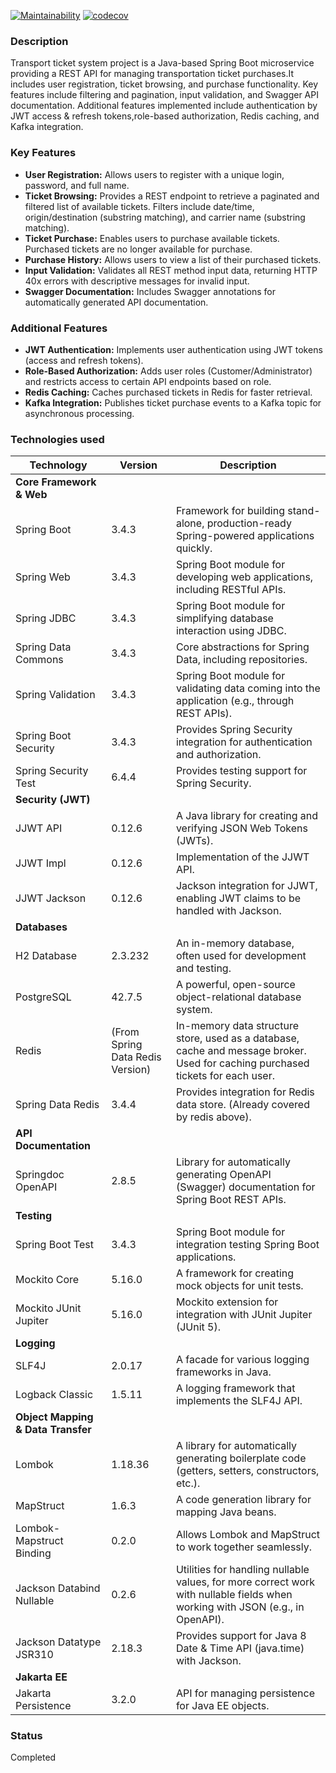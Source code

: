 [![Maintainability](https://qlty.sh/badges/3628cde9-b84c-4c87-8b92-113381302e33/maintainability.png)](https://qlty.sh/gh/CyberXAndrew/projects/transport-ticket-system)
[![codecov](https://codecov.io/gh/CyberXAndrew/transport-ticket-system/graph/badge.svg?token=I5AEBG3WVJ)](https://codecov.io/gh/CyberXAndrew/transport-ticket-system)

### Description

Transport ticket system project is a Java-based Spring Boot microservice providing a REST API for managing
transportation ticket purchases.It includes user registration, ticket browsing, and purchase functionality.
Key features include filtering and pagination, input validation, and Swagger API documentation. Additional features
implemented include authentication by JWT access & refresh tokens,role-based authorization, Redis caching, and Kafka
integration.

### Key Features

* **User Registration:** Allows users to register with a unique login, password, and full name.
* **Ticket Browsing:** Provides a REST endpoint to retrieve a paginated and filtered list of available tickets. 
Filters include date/time, origin/destination (substring matching), and carrier name (substring matching).
* **Ticket Purchase:** Enables users to purchase available tickets. Purchased tickets are no longer available for
purchase.
* **Purchase History:** Allows users to view a list of their purchased tickets.
* **Input Validation:** Validates all REST method input data, returning HTTP 40х errors with descriptive messages 
for invalid input.
* **Swagger Documentation:** Includes Swagger annotations for automatically generated API documentation.

### Additional Features

* **JWT Authentication:** Implements user authentication using JWT tokens (access and refresh tokens).
* **Role-Based Authorization:** Adds user roles (Customer/Administrator) and restricts access to certain API endpoints
based on role.
* **Redis Caching:** Caches purchased tickets in Redis for faster retrieval.
* **Kafka Integration:** Publishes ticket purchase events to a Kafka topic for asynchronous processing.

### Technologies used

| Technology                         | Version                          | Description                                                                                                                     |
|------------------------------------|----------------------------------|---------------------------------------------------------------------------------------------------------------------------------|
| **Core Framework & Web**           |                                  |                                                                                                                                 |
| Spring Boot                        | 3.4.3                            | Framework for building stand-alone, production-ready Spring-powered applications quickly.                                       |
| Spring Web                         | 3.4.3                            | Spring Boot module for developing web applications, including RESTful APIs.                                                     |
| Spring JDBC                        | 3.4.3                            | Spring Boot module for simplifying database interaction using JDBC.                                                             |
| Spring Data Commons                | 3.4.3                            | Core abstractions for Spring Data, including repositories.                                                                      |
| Spring Validation                  | 3.4.3                            | Spring Boot module for validating data coming into the application (e.g., through REST APIs).                                   |
| Spring Boot Security               | 3.4.3                            | Provides Spring Security integration for authentication and authorization.                                                      |
| Spring Security Test               | 6.4.4                            | Provides testing support for Spring Security.                                                                                   |
| **Security (JWT)**                 |                                  |                                                                                                                                 |
| JJWT API                           | 0.12.6                           | A Java library for creating and verifying JSON Web Tokens (JWTs).                                                               |
| JJWT Impl                          | 0.12.6                           | Implementation of the JJWT API.                                                                                                 |
| JJWT Jackson                       | 0.12.6                           | Jackson integration for JJWT, enabling JWT claims to be handled with Jackson.                                                   |
| **Databases**                      |                                  |                                                                                                                                 |
| H2 Database                        | 2.3.232                          | An in-memory database, often used for development and testing.                                                                  |
| PostgreSQL                         | 42.7.5                           | A powerful, open-source object-relational database system.                                                                      |
| Redis                              | (From Spring Data Redis Version) | In-memory data structure store, used as a database, cache and message broker. Used for caching purchased tickets for each user. |
| Spring Data Redis                  | 3.4.4                            | Provides integration for Redis data store. (Already covered by redis above).                                                    |
| **API Documentation**              |                                  |                                                                                                                                 |
| Springdoc OpenAPI                  | 2.8.5                            | Library for automatically generating OpenAPI (Swagger) documentation for Spring Boot REST APIs.                                 |
| **Testing**                        |                                  |                                                                                                                                 |
| Spring Boot Test                   | 3.4.3                            | Spring Boot module for integration testing Spring Boot applications.                                                            |
| Mockito Core                       | 5.16.0                           | A framework for creating mock objects for unit tests.                                                                           |
| Mockito JUnit Jupiter              | 5.16.0                           | Mockito extension for integration with JUnit Jupiter (JUnit 5).                                                                 |
| **Logging**                        |                                  |                                                                                                                                 |
| SLF4J                              | 2.0.17                           | A facade for various logging frameworks in Java.                                                                                |
| Logback Classic                    | 1.5.11                           | A logging framework that implements the SLF4J API.                                                                              |
| **Object Mapping & Data Transfer** |                                  |                                                                                                                                 |
| Lombok                             | 1.18.36                          | A library for automatically generating boilerplate code (getters, setters, constructors, etc.).                                 |
| MapStruct                          | 1.6.3                            | A code generation library for mapping Java beans.                                                                               |
| Lombok-Mapstruct Binding           | 0.2.0                            | Allows Lombok and MapStruct to work together seamlessly.                                                                        |
| Jackson Databind Nullable          | 0.2.6                            | Utilities for handling nullable values, for more correct work with nullable fields when working with JSON (e.g., in OpenAPI).   |
| Jackson Datatype JSR310            | 2.18.3                           | Provides support for Java 8 Date & Time API (java.time) with Jackson.                                                           |
| **Jakarta EE**                     |                                  |                                                                                                                                 |
| Jakarta Persistence                | 3.2.0                            | API for managing persistence for Java EE objects.                                                                               |

### Status

Completed
